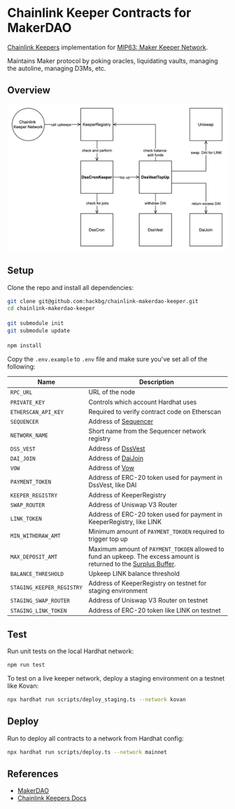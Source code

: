 # Chainlink Keeper Contracts for MakerDAO

[Chainlink Keepers](https://docs.chain.link/docs/chainlink-keepers/introduction) implementation for [MIP63: Maker Keeper Network](https://forum.makerdao.com/t/mip63-maker-keeper-network/12091).

Maintains Maker protocol by poking oracles, liquidating vaults, managing the autoline, managing D3Ms, etc.

## Overview

![Architecture](/docs/overview.png)

## Setup

Clone the repo and install all dependencies:

```bash
git clone git@github.com:hackbg/chainlink-makerdao-keeper.git
cd chainlink-makerdao-keeper

git submodule init
git submodule update

npm install
```

Copy the `.env.example` to `.env` file and make sure you've set all of the following:

| Name                      | Description                                                                                                                                                                                        |
| ------------------------- | -------------------------------------------------------------------------------------------------------------------------------------------------------------------------------------------------- |
| `RPC_URL`                 | URL of the node                                                                                                                                                                                    |
| `PRIVATE_KEY`             | Controls which account Hardhat uses                                                                                                                                                                |
| `ETHERSCAN_API_KEY`       | Required to verify contract code on Etherscan                                                                                                                                                      |
| `SEQUENCER`               | Address of [Sequencer](https://github.com/makerdao/dss-cron/)                                                                                                                                      |
| `NETWORK_NAME`            | Short name from the Sequencer network registry                                                                                                                                                     |
| `DSS_VEST`                | Address of [DssVest](https://github.com/makerdao/dss-vest)                                                                                                                                         |
| `DAI_JOIN`                | Address of [DaiJoin](https://docs.makerdao.com/smart-contract-modules/collateral-module/join-detailed-documentation#3-key-mechanisms-and-concepts)                                                 |
| `VOW`                     | Address of [Vow](https://docs.makerdao.com/smart-contract-modules/system-stabilizer-module/vow-detailed-documentation)                                                                             |
| `PAYMENT_TOKEN`           | Address of ERC-20 token used for payment in DssVest, like DAI                                                                                                                                      |
| `KEEPER_REGISTRY`         | Address of KeeperRegistry                                                                                                                                                                          |
| `SWAP_ROUTER`             | Address of Uniswap V3 Router                                                                                                                                                                       |
| `LINK_TOKEN`              | Address of ERC-20 token used for payment in KeeperRegistry, like LINK                                                                                                                              |
| `MIN_WITHDRAW_AMT`        | Minimum amount of `PAYMENT_TOKOEN` required to trigger top up                                                                                                                                      |
| `MAX_DEPOSIT_AMT`         | Maximum amount of `PAYMENT_TOKOEN` allowed to fund an upkeep. The excess amount is returned to the [Surplus Buffer](https://manual.makerdao.com/parameter-index/core/param-system-surplus-buffer). |
| `BALANCE_THRESHOLD`       | Upkeep LINK balance threshold                                                                                                                                                                      |
| `STAGING_KEEPER_REGISTRY` | Address of KeeperRegistry on testnet for staging environment                                                                                                                                       |
| `STAGING_SWAP_ROUTER`     | Address of Uniswap V3 Router on testnet                                                                                                                                                            |
| `STAGING_LINK_TOKEN`      | Address of ERC-20 token like LINK on testnet                                                                                                                                                       |

## Test

Run unit tests on the local Hardhat network:

```bash
npm run test
```

To test on a live keeper network, deploy a staging environment on a testnet like Kovan:

```bash
npx hardhat run scripts/deploy_staging.ts --network kovan
```

## Deploy

Run to deploy all contracts to a network from Hardhat config:

```bash
npx hardhat run scripts/deploy.ts --network mainnet
```

## References

- [MakerDAO](https://makerdao.com/en/)
- [Chainlink Keepers Docs](https://docs.chain.link/docs/chainlink-keepers/introduction/)
